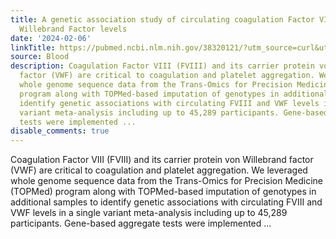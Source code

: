```yaml
---
title: A genetic association study of circulating coagulation Factor VIII and von
  Willebrand Factor levels
date: '2024-02-06'
linkTitle: https://pubmed.ncbi.nlm.nih.gov/38320121/?utm_source=curl&utm_medium=rss&utm_campaign=journals&utm_content=7603509&fc=None&ff=20240207170655&v=2.18.0
source: Blood
description: Coagulation Factor VIII (FVIII) and its carrier protein von Willebrand
  factor (VWF) are critical to coagulation and platelet aggregation. We leveraged
  whole genome sequence data from the Trans-Omics for Precision Medicine (TOPMed)
  program along with TOPMed-based imputation of genotypes in additional samples to
  identify genetic associations with circulating FVIII and VWF levels in a single
  variant meta-analysis including up to 45,289 participants. Gene-based aggregate
  tests were implemented ...
disable_comments: true
---
```

Coagulation Factor VIII (FVIII) and its carrier protein von Willebrand factor (VWF) are critical to coagulation and platelet aggregation. We leveraged whole genome sequence data from the Trans-Omics for Precision Medicine (TOPMed) program along with TOPMed-based imputation of genotypes in additional samples to identify genetic associations with circulating FVIII and VWF levels in a single variant meta-analysis including up to 45,289 participants. Gene-based aggregate tests were implemented ...